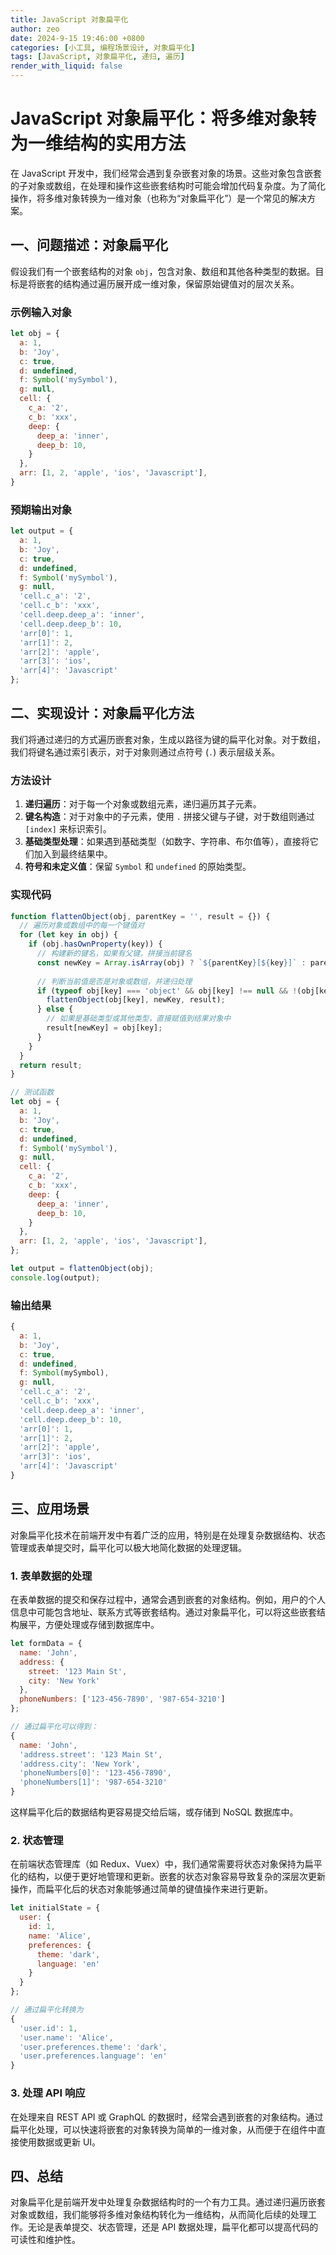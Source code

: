 ```yaml
---
title: JavaScript 对象扁平化
author: zeo
date: 2024-9-15 19:46:00 +0800
categories: [小工具, 编程场景设计, 对象扁平化]
tags: [JavaScript, 对象扁平化, 递归, 遍历]
render_with_liquid: false
---
```


# JavaScript 对象扁平化：将多维对象转为一维结构的实用方法

在 JavaScript 开发中，我们经常会遇到复杂嵌套对象的场景。这些对象包含嵌套的子对象或数组，在处理和操作这些嵌套结构时可能会增加代码复杂度。为了简化操作，将多维对象转换为一维对象（也称为“对象扁平化”）是一个常见的解决方案。

## 一、问题描述：对象扁平化

假设我们有一个嵌套结构的对象 `obj`，包含对象、数组和其他各种类型的数据。目标是将嵌套的结构通过遍历展开成一维对象，保留原始键值对的层次关系。

### 示例输入对象

```javascript
let obj = {
  a: 1,
  b: 'Joy',
  c: true,
  d: undefined,
  f: Symbol('mySymbol'),
  g: null,
  cell: {
    c_a: '2',
    c_b: 'xxx',
    deep: {
      deep_a: 'inner',
      deep_b: 10,
    }
  },
  arr: [1, 2, 'apple', 'ios', 'Javascript'],
}
```

### 预期输出对象

```javascript
let output = {
  a: 1,
  b: 'Joy',
  c: true,
  d: undefined,
  f: Symbol('mySymbol'),
  g: null,
  'cell.c_a': '2',
  'cell.c_b': 'xxx',
  'cell.deep.deep_a': 'inner',
  'cell.deep.deep_b': 10,
  'arr[0]': 1,
  'arr[1]': 2,
  'arr[2]': 'apple',
  'arr[3]': 'ios',
  'arr[4]': 'Javascript'
};
```

## 二、实现设计：对象扁平化方法

我们将通过递归的方式遍历嵌套对象，生成以路径为键的扁平化对象。对于数组，我们将键名通过索引表示，对于对象则通过点符号 (`.`) 表示层级关系。

### 方法设计

1. **递归遍历**：对于每一个对象或数组元素，递归遍历其子元素。
2. **键名构造**：对于对象中的子元素，使用 `.` 拼接父键与子键，对于数组则通过 `[index]` 来标识索引。
3. **基础类型处理**：如果遇到基础类型（如数字、字符串、布尔值等），直接将它们加入到最终结果中。
4. **符号和未定义值**：保留 `Symbol` 和 `undefined` 的原始类型。

### 实现代码

```javascript
function flattenObject(obj, parentKey = '', result = {}) {
  // 遍历对象或数组中的每一个键值对
  for (let key in obj) {
    if (obj.hasOwnProperty(key)) {
      // 构建新的键名，如果有父键，拼接当前键名
      const newKey = Array.isArray(obj) ? `${parentKey}[${key}]` : parentKey ? `${parentKey}.${key}` : key;
      
      // 判断当前值是否是对象或数组，并递归处理
      if (typeof obj[key] === 'object' && obj[key] !== null && !(obj[key] instanceof Symbol)) {
        flattenObject(obj[key], newKey, result);
      } else {
        // 如果是基础类型或其他类型，直接赋值到结果对象中
        result[newKey] = obj[key];
      }
    }
  }
  return result;
}

// 测试函数
let obj = {
  a: 1,
  b: 'Joy',
  c: true,
  d: undefined,
  f: Symbol('mySymbol'),
  g: null,
  cell: {
    c_a: '2',
    c_b: 'xxx',
    deep: {
      deep_a: 'inner',
      deep_b: 10,
    }
  },
  arr: [1, 2, 'apple', 'ios', 'Javascript'],
};

let output = flattenObject(obj);
console.log(output);
```

### 输出结果

```javascript
{
  a: 1,
  b: 'Joy',
  c: true,
  d: undefined,
  f: Symbol(mySymbol),
  g: null,
  'cell.c_a': '2',
  'cell.c_b': 'xxx',
  'cell.deep.deep_a': 'inner',
  'cell.deep.deep_b': 10,
  'arr[0]': 1,
  'arr[1]': 2,
  'arr[2]': 'apple',
  'arr[3]': 'ios',
  'arr[4]': 'Javascript'
}
```

## 三、应用场景

对象扁平化技术在前端开发中有着广泛的应用，特别是在处理复杂数据结构、状态管理或表单提交时，扁平化可以极大地简化数据的处理逻辑。

### 1. **表单数据的处理**

在表单数据的提交和保存过程中，通常会遇到嵌套的对象结构。例如，用户的个人信息中可能包含地址、联系方式等嵌套结构。通过对象扁平化，可以将这些嵌套结构展平，方便处理或存储到数据库中。

```javascript
let formData = {
  name: 'John',
  address: {
    street: '123 Main St',
    city: 'New York'
  },
  phoneNumbers: ['123-456-7890', '987-654-3210']
};

// 通过扁平化可以得到：
{
  name: 'John',
  'address.street': '123 Main St',
  'address.city': 'New York',
  'phoneNumbers[0]': '123-456-7890',
  'phoneNumbers[1]': '987-654-3210'
}
```

这样扁平化后的数据结构更容易提交给后端，或存储到 NoSQL 数据库中。

### 2. **状态管理**

在前端状态管理库（如 Redux、Vuex）中，我们通常需要将状态对象保持为扁平化的结构，以便于更好地管理和更新。嵌套的状态对象容易导致复杂的深层次更新操作，而扁平化后的状态对象能够通过简单的键值操作来进行更新。

```javascript
let initialState = {
  user: {
    id: 1,
    name: 'Alice',
    preferences: {
      theme: 'dark',
      language: 'en'
    }
  }
};

// 通过扁平化转换为
{
  'user.id': 1,
  'user.name': 'Alice',
  'user.preferences.theme': 'dark',
  'user.preferences.language': 'en'
}
```

### 3. **处理 API 响应**

在处理来自 REST API 或 GraphQL 的数据时，经常会遇到嵌套的对象结构。通过扁平化处理，可以快速将嵌套的对象转换为简单的一维对象，从而便于在组件中直接使用数据或更新 UI。

## 四、总结

对象扁平化是前端开发中处理复杂数据结构时的一个有力工具。通过递归遍历嵌套对象或数组，我们能够将多维对象结构转化为一维结构，从而简化后续的处理工作。无论是表单提交、状态管理，还是 API 数据处理，扁平化都可以提高代码的可读性和维护性。